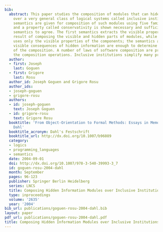 ```yaml
---
bib:
  abstract: This paper studies the composition of modules that can hide information,
    over a very general class of logical systems called inclusive institutions. Two
    semantics are given for composition of such modules using five familiar operations,
    and a property called conservativity is shown necessary and sufficient for these
    semantics to agree. The first semantics extracts the visible properties of the
    result of composing the visible and hidden parts of modules, while the second
    uses only the visible properties of the components; the semantics agree when the
    visible consequences of hidden information are enough to determine the result
    of the composition. A number of laws of software composition are proved relating
    the composition operations. Inclusive institutions simplify many proofs.
  author:
  - first: Joseph
    last: Goguen
  - first: Grigore
    last: Rosu
  author_id: Joseph Goguen and Grigore Rosu
  author_ids:
  - joseph-goguen
  - grigore-rosu
  authors:
  - id: joseph-goguen
    text: Joseph Goguen
  - id: grigore-rosu
    text: Grigore Rosu
  booktitle: 'From Object-Orientation to Formal Methods: Essays in Memory of Ole-Johan
    Dahl'
  booktitle_acronym: Dahl's Festschrift
  booktitle_url: http://dx.doi.org/10.1007/b96089
  category:
  - logics
  - programming_languages
  - semantics
  date: 2004-09-01
  doi: http://dx.doi.org/10.1007/978-3-540-39993-3_7
  id: goguen-rosu-2004-dahl
  month: September
  pages: 96-123
  publisher: Springer Berlin Heidelberg
  series: LNCS
  title: Composing Hidden Information Modules over Inclusive Institutions
  type: inproceedings
  volume: '2635'
  year: '2004'
bib_url: publications/goguen-rosu-2004-dahl.bib
layout: paper
pdf_url: publications/goguen-rosu-2004-dahl.pdf
title: Composing Hidden Information Modules over Inclusive Institutions
---
```

